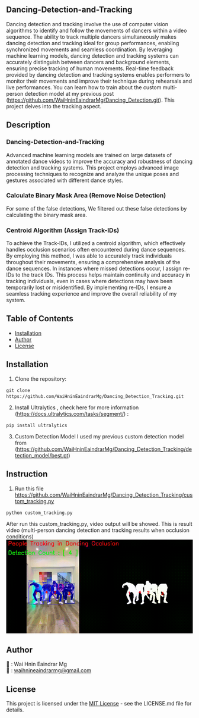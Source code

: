 ## Dancing-Detection-and-Tracking
Dancing detection and tracking involve the use of computer vision algorithms to identify and follow the movements of dancers within a video sequence.
The ability to track multiple dancers simultaneously makes dancing detection and tracking ideal for group performances, enabling synchronized movements and seamless coordination.
By leveraging machine learning models, dancing detection and tracking systems can accurately distinguish between dancers and background elements, ensuring precise tracking of human movements.
Real-time feedback provided by dancing detection and tracking systems enables performers to monitor their movements and improve their technique during rehearsals and live performances.
You can learn how to train about the custom multi-person detection model at my previous post (https://github.com/WaiHninEaindrarMg/Dancing_Detection.git). This project delves into the tracking aspect.


## Description
### Dancing-Detection-and-Tracking
Advanced machine learning models are trained on large datasets of annotated dance videos to improve the accuracy and robustness of dancing detection and tracking systems.
This project employs advanced image processing techniques to recognize and analyze the unique poses and gestures associated with different dance styles.

### Calculate Binary Mask Area (Remove Noise Detection)
For some of the false detections, We filtered out these false detections by calculating the binary mask area.

### Centroid Algorithm (Assign Track-IDs)
To achieve the Track-IDs, I utilized a centroid algorithm, which effectively handles occlusion scenarios often encountered during dance sequences. By employing this method, I was able to accurately track individuals throughout their movements, ensuring a comprehensive analysis of the dance sequences.
In instances where missed detections occur, I assign re-IDs to the track IDs. This process helps maintain continuity and accuracy in tracking individuals, even in cases where detections may have been temporarily lost or misidentified. By implementing re-IDs, I ensure a seamless tracking experience and improve the overall reliability of my system.


## Table of Contents
- [Installation](#installation)
- [Author](#author)
- [License](#license)


## Installation
1. Clone the repository:
```
git clone https://github.com/WaiHninEaindrarMg/Dancing_Detection_Tracking.git
```

2. Install Ultralytics , check here for more information (https://docs.ultralytics.com/tasks/segment/) :
```
pip install ultralytics
```

3. Custom Detection Model
I used my previous custom detection model from (https://github.com/WaiHninEaindrarMg/Dancing_Detection_Tracking/detection_model/best.pt)


## Instruction
1. Run this file https://github.com/WaiHninEaindrarMg/Dancing_Detection_Tracking/custom_tracking.py
```
python custom_tracking.py
```

After run this custom_tracking.py, video output will be showed.
This is result video (multi-person dancing detection and tracking results when occlusion conditions)
![Result](https://github.com/WaiHninEaindrarMg/Dancing_Detection_Tracking/blob/main/output/output_video.gif)

##
## Author
👤 : Wai Hnin Eaindrar Mg  
📧 : [waihnineaindrarmg@gmail.com](mailto:waihnineaindrarmg@gmail.com)



## License

This project is licensed under the [MIT License](LICENSE.md) - see the LICENSE.md file for details.

